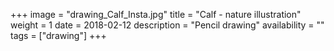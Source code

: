 +++
image = "drawing_Calf_Insta.jpg"
title = "Calf - nature illustration"
weight = 1
date = 2018-02-12
description = "Pencil drawing"
availability = ""
tags = ["drawing"]
+++